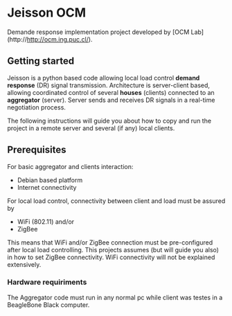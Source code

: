 # Jeisson OCM
Demande response implementation project developed by [OCM Lab] (http://http://ocm.ing.puc.cl/).

## Getting started
Jeisson is a python based code allowing local load control **demand response** (DR) signal transmission. Architecture is server-client based, allowing coordinated control of several **houses** (clients) connected to an **aggregator** (server). Server sends and receives DR signals in a real-time negotiation process.

The following instructions will guide you about how to copy and run the project in a remote server and several (if any) local clients. 

## Prerequisites
For basic aggregator and clients interaction:
* Debian based platform
* Internet connectivity

For local load control, connectivity between client and load must be assured by 
* WiFi (802.11) and/or
* ZigBee

This means that WiFi and/or ZigBee connection must be pre-configured after local load controlling. This projects assumes (but will guide you also) in how to set ZigBee connectivity. WiFi connectivity will not be explained extensively.

### Hardware requiriments
The Aggregator code must run in any normal pc while client was testes in a BeagleBone Black computer. 



